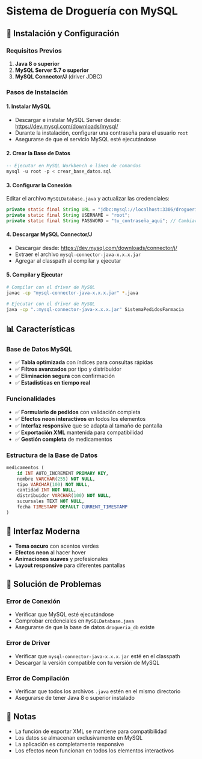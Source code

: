 # Sistema de Droguería con MySQL

## 🚀 Instalación y Configuración

### Requisitos Previos
1. **Java 8 o superior**
2. **MySQL Server 5.7 o superior**
3. **MySQL Connector/J** (driver JDBC)

### Pasos de Instalación

#### 1. Instalar MySQL
- Descargar e instalar MySQL Server desde: https://dev.mysql.com/downloads/mysql/
- Durante la instalación, configurar una contraseña para el usuario `root`
- Asegurarse de que el servicio MySQL esté ejecutándose

#### 2. Crear la Base de Datos
```sql
-- Ejecutar en MySQL Workbench o línea de comandos
mysql -u root -p < crear_base_datos.sql
```

#### 3. Configurar la Conexión
Editar el archivo `MySQLDatabase.java` y actualizar las credenciales:
```java
private static final String URL = "jdbc:mysql://localhost:3306/drogueria_db";
private static final String USERNAME = "root";
private static final String PASSWORD = "tu_contraseña_aqui"; // Cambiar por tu contraseña
```

#### 4. Descargar MySQL Connector/J
- Descargar desde: https://dev.mysql.com/downloads/connector/j/
- Extraer el archivo `mysql-connector-java-x.x.x.jar`
- Agregar al classpath al compilar y ejecutar

#### 5. Compilar y Ejecutar
```bash
# Compilar con el driver de MySQL
javac -cp "mysql-connector-java-x.x.x.jar" *.java

# Ejecutar con el driver de MySQL
java -cp ".:mysql-connector-java-x.x.x.jar" SistemaPedidosFarmacia
```

## 📊 Características

### Base de Datos MySQL
- ✅ **Tabla optimizada** con índices para consultas rápidas
- ✅ **Filtros avanzados** por tipo y distribuidor
- ✅ **Eliminación segura** con confirmación
- ✅ **Estadísticas en tiempo real**

### Funcionalidades
- ✅ **Formulario de pedidos** con validación completa
- ✅ **Efectos neon interactivos** en todos los elementos
- ✅ **Interfaz responsive** que se adapta al tamaño de pantalla
- ✅ **Exportación XML** mantenida para compatibilidad
- ✅ **Gestión completa** de medicamentos

### Estructura de la Base de Datos
```sql
medicamentos (
    id INT AUTO_INCREMENT PRIMARY KEY,
    nombre VARCHAR(255) NOT NULL,
    tipo VARCHAR(100) NOT NULL,
    cantidad INT NOT NULL,
    distribuidor VARCHAR(100) NOT NULL,
    sucursales TEXT NOT NULL,
    fecha TIMESTAMP DEFAULT CURRENT_TIMESTAMP
)
```

## 🎨 Interfaz Moderna
- **Tema oscuro** con acentos verdes
- **Efectos neon** al hacer hover
- **Animaciones suaves** y profesionales
- **Layout responsive** para diferentes pantallas

## 🔧 Solución de Problemas

### Error de Conexión
- Verificar que MySQL esté ejecutándose
- Comprobar credenciales en `MySQLDatabase.java`
- Asegurarse de que la base de datos `drogueria_db` existe

### Error de Driver
- Verificar que `mysql-connector-java-x.x.x.jar` esté en el classpath
- Descargar la versión compatible con tu versión de MySQL

### Error de Compilación
- Verificar que todos los archivos `.java` estén en el mismo directorio
- Asegurarse de tener Java 8 o superior instalado

## 📝 Notas
- La función de exportar XML se mantiene para compatibilidad
- Los datos se almacenan exclusivamente en MySQL
- La aplicación es completamente responsive
- Los efectos neon funcionan en todos los elementos interactivos
